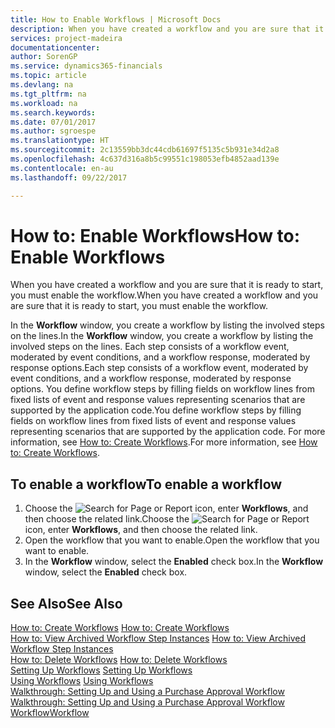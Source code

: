 ```yaml
---
title: How to Enable Workflows | Microsoft Docs
description: When you have created a workflow and you are sure that it is ready to start, you must enable the workflow.
services: project-madeira
documentationcenter: 
author: SorenGP
ms.service: dynamics365-financials
ms.topic: article
ms.devlang: na
ms.tgt_pltfrm: na
ms.workload: na
ms.search.keywords: 
ms.date: 07/01/2017
ms.author: sgroespe
ms.translationtype: HT
ms.sourcegitcommit: 2c13559bb3dc44cdb61697f5135c5b931e34d2a8
ms.openlocfilehash: 4c637d316a8b5c99551c198053efb4852aad139e
ms.contentlocale: en-au
ms.lasthandoff: 09/22/2017

---
```

# <a name="how-to-enable-workflows"></a><span data-ttu-id="a4fdd-103">How to: Enable Workflows</span><span class="sxs-lookup"><span data-stu-id="a4fdd-103">How to: Enable Workflows</span></span>
<span data-ttu-id="a4fdd-104">When you have created a workflow and you are sure that it is ready to start, you must enable the workflow.</span><span class="sxs-lookup"><span data-stu-id="a4fdd-104">When you have created a workflow and you are sure that it is ready to start, you must enable the workflow.</span></span>  

 <span data-ttu-id="a4fdd-105">In the **Workflow** window, you create a workflow by listing the involved steps on the lines.</span><span class="sxs-lookup"><span data-stu-id="a4fdd-105">In the **Workflow** window, you create a workflow by listing the involved steps on the lines.</span></span> <span data-ttu-id="a4fdd-106">Each step consists of a workflow event, moderated by event conditions, and a workflow response, moderated by response options.</span><span class="sxs-lookup"><span data-stu-id="a4fdd-106">Each step consists of a workflow event, moderated by event conditions, and a workflow response, moderated by response options.</span></span> <span data-ttu-id="a4fdd-107">You define workflow steps by filling fields on workflow lines from fixed lists of event and response values representing scenarios that are supported by the application code.</span><span class="sxs-lookup"><span data-stu-id="a4fdd-107">You define workflow steps by filling fields on workflow lines from fixed lists of event and response values representing scenarios that are supported by the application code.</span></span> <span data-ttu-id="a4fdd-108">For more information, see [How to: Create Workflows](across-how-to-create-workflows.md).</span><span class="sxs-lookup"><span data-stu-id="a4fdd-108">For more information, see [How to: Create Workflows](across-how-to-create-workflows.md).</span></span>  

## <a name="to-enable-a-workflow"></a><span data-ttu-id="a4fdd-109">To enable a workflow</span><span class="sxs-lookup"><span data-stu-id="a4fdd-109">To enable a workflow</span></span>  
1.  <span data-ttu-id="a4fdd-110">Choose the ![Search for Page or Report](media/ui-search/search_small.png "Search for Page or Report icon") icon, enter **Workflows**, and then choose the related link.</span><span class="sxs-lookup"><span data-stu-id="a4fdd-110">Choose the ![Search for Page or Report](media/ui-search/search_small.png "Search for Page or Report icon") icon, enter **Workflows**, and then choose the related link.</span></span>  
2.  <span data-ttu-id="a4fdd-111">Open the workflow that you want to enable.</span><span class="sxs-lookup"><span data-stu-id="a4fdd-111">Open the workflow that you want to enable.</span></span>  
3.  <span data-ttu-id="a4fdd-112">In the **Workflow** window, select the **Enabled** check box.</span><span class="sxs-lookup"><span data-stu-id="a4fdd-112">In the **Workflow** window, select the **Enabled** check box.</span></span>  

## <a name="see-also"></a><span data-ttu-id="a4fdd-113">See Also</span><span class="sxs-lookup"><span data-stu-id="a4fdd-113">See Also</span></span>  
 <span data-ttu-id="a4fdd-114">[How to: Create Workflows](across-how-to-create-workflows.md) </span><span class="sxs-lookup"><span data-stu-id="a4fdd-114">[How to: Create Workflows](across-how-to-create-workflows.md) </span></span>  
 <span data-ttu-id="a4fdd-115">[How to: View Archived Workflow Step Instances](across-how-to-view-archived-workflow-step-instances.md) </span><span class="sxs-lookup"><span data-stu-id="a4fdd-115">[How to: View Archived Workflow Step Instances](across-how-to-view-archived-workflow-step-instances.md) </span></span>  
 <span data-ttu-id="a4fdd-116">[How to: Delete Workflows](across-how-to-delete-workflows.md) </span><span class="sxs-lookup"><span data-stu-id="a4fdd-116">[How to: Delete Workflows](across-how-to-delete-workflows.md) </span></span>  
 <span data-ttu-id="a4fdd-117">[Setting Up Workflows](across-set-up-workflows.md) </span><span class="sxs-lookup"><span data-stu-id="a4fdd-117">[Setting Up Workflows](across-set-up-workflows.md) </span></span>  
 <span data-ttu-id="a4fdd-118">[Using Workflows](across-use-workflows.md) </span><span class="sxs-lookup"><span data-stu-id="a4fdd-118">[Using Workflows](across-use-workflows.md) </span></span>  
 <span data-ttu-id="a4fdd-119">[Walkthrough: Setting Up and Using a Purchase Approval Workflow](walkthrough-setting-up-and-using-a-purchase-approval-workflow.md) </span><span class="sxs-lookup"><span data-stu-id="a4fdd-119">[Walkthrough: Setting Up and Using a Purchase Approval Workflow](walkthrough-setting-up-and-using-a-purchase-approval-workflow.md) </span></span>  
 [<span data-ttu-id="a4fdd-120">Workflow</span><span class="sxs-lookup"><span data-stu-id="a4fdd-120">Workflow</span></span>](across-workflow.md)   

